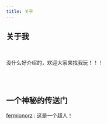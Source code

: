 ```yaml
---
title: 关于
---
```


## 关于我

<br>

没什么好介绍的，欢迎大家来找我玩！！！

<br>

<br>

## 一个神秘的传送门

[fermionorz](http://fermionorz.github.io/blog/) : 这是一个超人！


